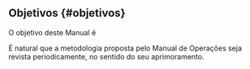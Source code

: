 ## Objetivos {#objetivos}

O objetivo deste Manual é 











É natural que a metodologia proposta pelo Manual de Operações seja revista periodicamente, no sentido do seu aprimoramento.



